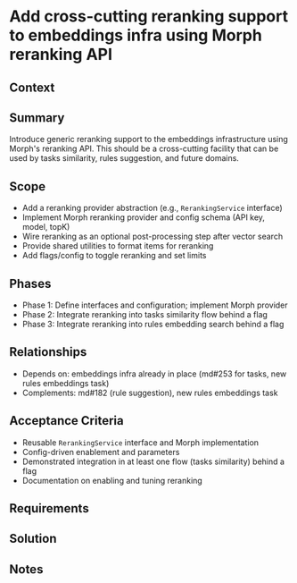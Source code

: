 # Add cross-cutting reranking support to embeddings infra using Morph reranking API

## Context

## Summary

Introduce generic reranking support to the embeddings infrastructure using Morph's reranking API. This should be a cross-cutting facility that can be used by tasks similarity, rules suggestion, and future domains.

## Scope

- Add a reranking provider abstraction (e.g., `RerankingService` interface)
- Implement Morph reranking provider and config schema (API key, model, topK)
- Wire reranking as an optional post-processing step after vector search
- Provide shared utilities to format items for reranking
- Add flags/config to toggle reranking and set limits

## Phases

- Phase 1: Define interfaces and configuration; implement Morph provider
- Phase 2: Integrate reranking into tasks similarity flow behind a flag
- Phase 3: Integrate reranking into rules embedding search behind a flag

## Relationships

- Depends on: embeddings infra already in place (md#253 for tasks, new rules embeddings task)
- Complements: md#182 (rule suggestion), new rules embeddings task

## Acceptance Criteria

- Reusable `RerankingService` interface and Morph implementation
- Config-driven enablement and parameters
- Demonstrated integration in at least one flow (tasks similarity) behind a flag
- Documentation on enabling and tuning reranking

## Requirements

## Solution

## Notes
